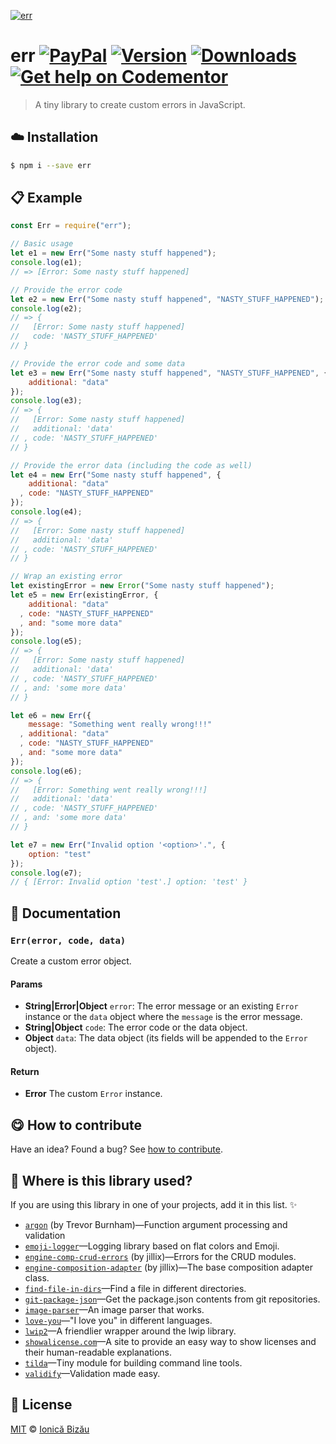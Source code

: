 
[![err](http://i.imgur.com/yQF0uDO.png)](#)

# err [![PayPal](https://img.shields.io/badge/%24-paypal-f39c12.svg)][paypal-donations] [![Version](https://img.shields.io/npm/v/err.svg)](https://www.npmjs.com/package/err) [![Downloads](https://img.shields.io/npm/dt/err.svg)](https://www.npmjs.com/package/err) [![Get help on Codementor](https://cdn.codementor.io/badges/get_help_github.svg)](https://www.codementor.io/johnnyb?utm_source=github&utm_medium=button&utm_term=johnnyb&utm_campaign=github)

> A tiny library to create custom errors in JavaScript.

## :cloud: Installation

```sh
$ npm i --save err
```


## :clipboard: Example



```js
const Err = require("err");

// Basic usage
let e1 = new Err("Some nasty stuff happened");
console.log(e1);
// => [Error: Some nasty stuff happened]

// Provide the error code
let e2 = new Err("Some nasty stuff happened", "NASTY_STUFF_HAPPENED");
console.log(e2);
// => {
//   [Error: Some nasty stuff happened]
//   code: 'NASTY_STUFF_HAPPENED'
// }

// Provide the error code and some data
let e3 = new Err("Some nasty stuff happened", "NASTY_STUFF_HAPPENED", {
    additional: "data"
});
console.log(e3);
// => {
//   [Error: Some nasty stuff happened]
//   additional: 'data'
// , code: 'NASTY_STUFF_HAPPENED'
// }

// Provide the error data (including the code as well)
let e4 = new Err("Some nasty stuff happened", {
    additional: "data"
  , code: "NASTY_STUFF_HAPPENED"
});
console.log(e4);
// => {
//   [Error: Some nasty stuff happened]
//   additional: 'data'
// , code: 'NASTY_STUFF_HAPPENED'
// }

// Wrap an existing error
let existingError = new Error("Some nasty stuff happened");
let e5 = new Err(existingError, {
    additional: "data"
  , code: "NASTY_STUFF_HAPPENED"
  , and: "some more data"
});
console.log(e5);
// => {
//   [Error: Some nasty stuff happened]
//   additional: 'data'
// , code: 'NASTY_STUFF_HAPPENED'
// , and: 'some more data'
// }

let e6 = new Err({
    message: "Something went really wrong!!!"
  , additional: "data"
  , code: "NASTY_STUFF_HAPPENED"
  , and: "some more data"
});
console.log(e6);
// => {
//   [Error: Something went really wrong!!!]
//   additional: 'data'
// , code: 'NASTY_STUFF_HAPPENED'
// , and: 'some more data'
// }

let e7 = new Err("Invalid option '<option>'.", {
    option: "test"
});
console.log(e7);
// { [Error: Invalid option 'test'.] option: 'test' }
```

## :memo: Documentation


### `Err(error, code, data)`
Create a custom error object.

#### Params
- **String|Error|Object** `error`: The error message or an existing `Error` instance or the `data` object where the `message` is the error message.
- **String|Object** `code`: The error code or the data object.
- **Object** `data`: The data object (its fields will be appended to the `Error` object).

#### Return
- **Error** The custom `Error` instance.



## :yum: How to contribute
Have an idea? Found a bug? See [how to contribute][contributing].

## :dizzy: Where is this library used?
If you are using this library in one of your projects, add it in this list. :sparkles:


 - [`argon`](http://github.com/TrevorBurnham/argon) (by Trevor Burnham)—Function argument processing and validation
 - [`emoji-logger`](https://github.com/IonicaBizau/emoji-logger#readme)—Logging library based on flat colors and Emoji.
 - [`engine-comp-crud-errors`](https://github.com/jillix/engine-comp-errors#readme) (by jillix)—Errors for the CRUD modules.
 - [`engine-composition-adapter`](https://github.com/jillix/engine-composition-adapter#readme) (by jillix)—The base composition adapter class.
 - [`find-file-in-dirs`](https://github.com/IonicaBizau/find-file-in-dirs#readme)—Find a file in different directories.
 - [`git-package-json`](https://github.com/IonicaBizau/git-package-json#readme)—Get the package.json contents from git repositories.
 - [`image-parser`](https://github.com/IonicaBizau/image-parser#readme)—An image parser that works.
 - [`love-you`](https://github.com/IonicaBizau/love-you#readme)—"I love you" in different languages.
 - [`lwip2`](https://github.com/IonicaBizau/lwip2#readme)—A friendlier wrapper around the lwip library.
 - [`showalicense.com`](https://github.com/IonicaBizau/showalicense.com#readme)—A site to provide an easy way to show licenses and their human-readable explanations.
 - [`tilda`](https://github.com/IonicaBizau/tilda)—Tiny module for building command line tools.
 - [`validify`](https://github.com/IonicaBizau/validify#readme)—Validation made easy.

## :scroll: License

[MIT][license] © [Ionică Bizău][website]

[paypal-donations]: https://www.paypal.com/cgi-bin/webscr?cmd=_s-xclick&hosted_button_id=RVXDDLKKLQRJW
[donate-now]: http://i.imgur.com/6cMbHOC.png

[license]: http://showalicense.com/?fullname=Ionic%C4%83%20Biz%C4%83u%20%3Cbizauionica%40gmail.com%3E%20(http%3A%2F%2Fionicabizau.net)&year=2015#license-mit
[website]: http://ionicabizau.net
[contributing]: /CONTRIBUTING.md
[docs]: /DOCUMENTATION.md
